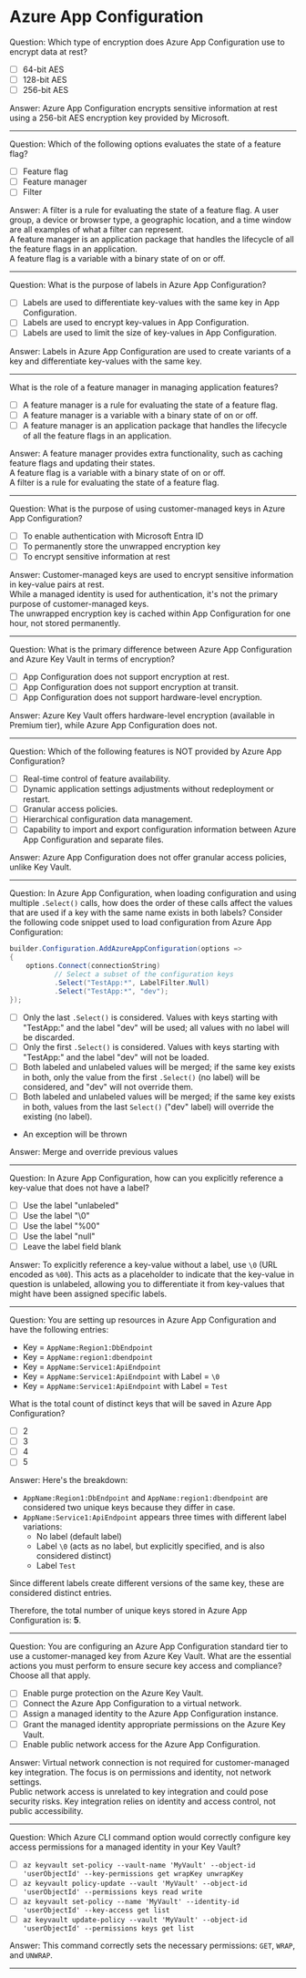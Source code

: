 # Azure App Configuration

Question: Which type of encryption does Azure App Configuration use to encrypt data at rest?

- [ ] 64-bit AES
- [ ] 128-bit AES
- [ ] 256-bit AES

Answer: Azure App Configuration encrypts sensitive information at rest using a 256-bit AES encryption key provided by Microsoft.

---

Question: Which of the following options evaluates the state of a feature flag?

- [ ] Feature flag
- [ ] Feature manager
- [ ] Filter

Answer: A filter is a rule for evaluating the state of a feature flag. A user group, a device or browser type, a geographic location, and a time window are all examples of what a filter can represent.  
A feature manager is an application package that handles the lifecycle of all the feature flags in an application.  
A feature flag is a variable with a binary state of on or off.

---

Question: What is the purpose of labels in Azure App Configuration?

- [ ] Labels are used to differentiate key-values with the same key in App Configuration.
- [ ] Labels are used to encrypt key-values in App Configuration.
- [ ] Labels are used to limit the size of key-values in App Configuration.

Answer: Labels in Azure App Configuration are used to create variants of a key and differentiate key-values with the same key.

---

What is the role of a feature manager in managing application features?

- [ ] A feature manager is a rule for evaluating the state of a feature flag.
- [ ] A feature manager is a variable with a binary state of on or off.
- [ ] A feature manager is an application package that handles the lifecycle of all the feature flags in an application.

Answer: A feature manager provides extra functionality, such as caching feature flags and updating their states.  
A feature flag is a variable with a binary state of on or off.  
A filter is a rule for evaluating the state of a feature flag.

---

Question: What is the purpose of using customer-managed keys in Azure App Configuration?

- [ ] To enable authentication with Microsoft Entra ID
- [ ] To permanently store the unwrapped encryption key
- [ ] To encrypt sensitive information at rest

Answer: Customer-managed keys are used to encrypt sensitive information in key-value pairs at rest.  
While a managed identity is used for authentication, it's not the primary purpose of customer-managed keys.  
The unwrapped encryption key is cached within App Configuration for one hour, not stored permanently.

---

Question: What is the primary difference between Azure App Configuration and Azure Key Vault in terms of encryption?

- [ ] App Configuration does not support encryption at rest.
- [ ] App Configuration does not support encryption at transit.
- [ ] App Configuration does not support hardware-level encryption.

Answer: Azure Key Vault offers hardware-level encryption (available in Premium tier), while Azure App Configuration does not.

---

Question: Which of the following features is NOT provided by Azure App Configuration?

- [ ] Real-time control of feature availability.
- [ ] Dynamic application settings adjustments without redeployment or restart.
- [ ] Granular access policies.
- [ ] Hierarchical configuration data management.
- [ ] Capability to import and export configuration information between Azure App Configuration and separate files.

Answer: Azure App Configuration does not offer granular access policies, unlike Key Vault.

---

Question: In Azure App Configuration, when loading configuration and using multiple `.Select()` calls, how does the order of these calls affect the values that are used if a key with the same name exists in both labels? Consider the following code snippet used to load configuration from Azure App Configuration:

```csharp
builder.Configuration.AddAzureAppConfiguration(options =>
{
    options.Connect(connectionString)
           // Select a subset of the configuration keys
           .Select("TestApp:*", LabelFilter.Null)
           .Select("TestApp:*", "dev");
});
```

- [ ] Only the last `.Select()` is considered. Values with keys starting with "TestApp:" and the label "dev" will be used; all values with no label will be discarded.
- [ ] Only the first `.Select()` is considered. Values with keys starting with "TestApp:" and the label "dev" will not be loaded.
- [ ] Both labeled and unlabeled values will be merged; if the same key exists in both, only the value from the first `.Select()` (no label) will be considered, and "dev" will not override them.
- [ ] Both labeled and unlabeled values will be merged; if the same key exists in both, values from the last `Select()` ("dev" label) will override the existing (no label).
- An exception will be thrown

Answer: Merge and override previous values

---

Question: In Azure App Configuration, how can you explicitly reference a key-value that does not have a label?

- [ ] Use the label "unlabeled"
- [ ] Use the label "\0"
- [ ] Use the label "%00"
- [ ] Use the label "null"
- [ ] Leave the label field blank

Answer: To explicitly reference a key-value without a label, use `\0` (URL encoded as `%00`). This acts as a placeholder to indicate that the key-value in question is unlabeled, allowing you to differentiate it from key-values that might have been assigned specific labels.

---

Question: You are setting up resources in Azure App Configuration and have the following entries:

- Key = `AppName:Region1:DbEndpoint`
- Key = `AppName:region1:dbendpoint`
- Key = `AppName:Service1:ApiEndpoint`
- Key = `AppName:Service1:ApiEndpoint` with Label = `\0`
- Key = `AppName:Service1:ApiEndpoint` with Label = `Test`

What is the total count of distinct keys that will be saved in Azure App Configuration?

- [ ] 2
- [ ] 3
- [ ] 4
- [ ] 5

Answer: Here's the breakdown:

- `AppName:Region1:DbEndpoint` and `AppName:region1:dbendpoint` are considered two unique keys because they differ in case.
- `AppName:Service1:ApiEndpoint` appears three times with different label variations:
  - No label (default label)
  - Label `\0` (acts as no label, but explicitly specified, and is also considered distinct)
  - Label `Test`

Since different labels create different versions of the same key, these are considered distinct entries.

Therefore, the total number of unique keys stored in Azure App Configuration is: **5**.

---

Question: You are configuring an Azure App Configuration standard tier to use a customer-managed key from Azure Key Vault. What are the essential actions you must perform to ensure secure key access and compliance? Choose all that apply.

- [ ] Enable purge protection on the Azure Key Vault.
- [ ] Connect the Azure App Configuration to a virtual network.
- [ ] Assign a managed identity to the Azure App Configuration instance.
- [ ] Grant the managed identity appropriate permissions on the Azure Key Vault.
- [ ] Enable public network access for the Azure App Configuration.

Answer: Virtual network connection is not required for customer-managed key integration. The focus is on permissions and identity, not network settings.  
Public network access is unrelated to key integration and could pose security risks. Key integration relies on identity and access control, not public accessibility.

---

Question: Which Azure CLI command option would correctly configure key access permissions for a managed identity in your Key Vault?

- [ ] `az keyvault set-policy --vault-name 'MyVault' --object-id 'userObjectId' --key-permissions get wrapKey unwrapKey`
- [ ] `az keyvault policy-update --vault 'MyVault' --object-id 'userObjectId' --permissions keys read write`
- [ ] `az keyvault set-policy --name 'MyVault' --identity-id 'userObjectId' --key-access get list`
- [ ] `az keyvault update-policy --vault 'MyVault' --object-id 'userObjectId' --permissions keys get list`

Answer: This command correctly sets the necessary permissions: `GET`, `WRAP`, and `UNWRAP`.

---
